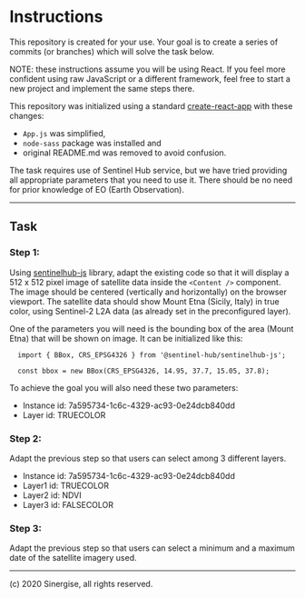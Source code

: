 # Instructions

This repository is created for your use. Your goal is to create a series of commits (or branches) which will solve the task below.

NOTE: these instructions assume you will be using React. If you feel more confident using raw JavaScript or a different framework, feel free to start a new project and implement the same steps there.

This repository was initialized using a standard [create-react-app](https://github.com/facebook/create-react-app) with these changes:
- `App.js` was simplified,
- `node-sass` package was installed and
- original README.md was removed to avoid confusion.

The task requires use of Sentinel Hub service, but we have tried providing all appropriate parameters that you need to use it. There should be no need for prior knowledge of EO (Earth Observation).

-----

## Task

### Step 1:

Using [sentinelhub-js](https://github.com/sentinel-hub/sentinelhub-js) library, adapt the existing code so that it will display a 512 x 512 pixel image of satellite data inside the `<Content />` component. The image should be centered (vertically and horizontally) on the browser viewport. The satellite data should show Mount Etna (Sicily, Italy) in true color, using Sentinel-2 L2A data (as already set in the preconfigured layer).

One of the parameters you will need is the bounding box of the area (Mount Etna) that will be shown on image. It can be initialized like this:
```
  import { BBox, CRS_EPSG4326 } from '@sentinel-hub/sentinelhub-js';

  const bbox = new BBox(CRS_EPSG4326, 14.95, 37.7, 15.05, 37.8);
```

To achieve the goal you will also need these two parameters:

- Instance id: 7a595734-1c6c-4329-ac93-0e24dcb840dd
- Layer id: TRUECOLOR

### Step 2:

Adapt the previous step so that users can select among 3 different layers.

- Instance id: 7a595734-1c6c-4329-ac93-0e24dcb840dd
- Layer1 id: TRUECOLOR
- Layer2 id: NDVI
- Layer3 id: FALSECOLOR

### Step 3:

Adapt the previous step so that users can select a minimum and a maximum date of the satellite imagery used.

-----

(c) 2020 Sinergise, all rights reserved.